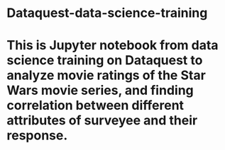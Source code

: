 # Dataquest-data-science-training
# This is Jupyter notebook from data science training on Dataquest to analyze movie ratings of the Star Wars movie series, and finding correlation between different attributes of surveyee  and their response.
